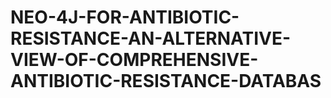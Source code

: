 # NEO-4J-FOR-ANTIBIOTIC-RESISTANCE-AN-ALTERNATIVE-VIEW-OF-COMPREHENSIVE-ANTIBIOTIC-RESISTANCE-DATABAS